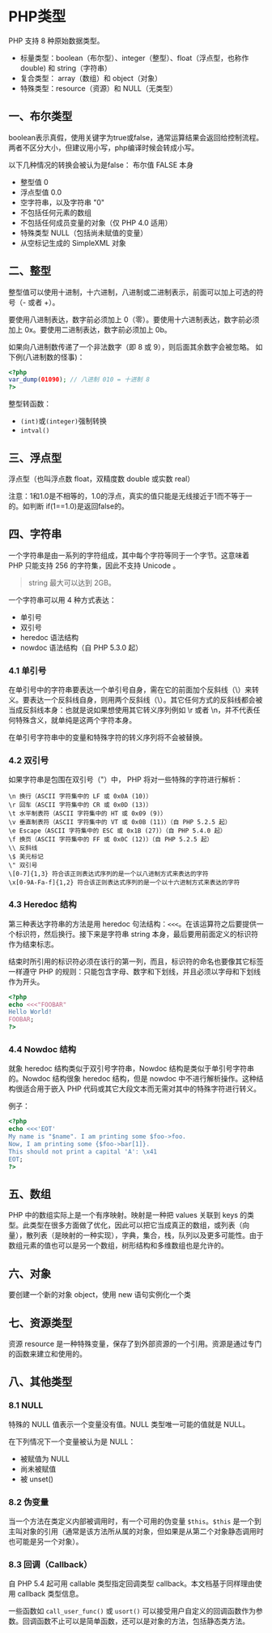 PHP类型
===========

PHP 支持 8 种原始数据类型。

- 标量类型：boolean（布尔型）、integer（整型）、float（浮点型，也称作 double) 和 string（字符串）
- 复合类型： array（数组）和 object（对象）
- 特殊类型：resource（资源）和 NULL（无类型）

一、布尔类型
---------------

boolean表示真假，使用关键字为true或false，通常运算结果会返回给控制流程。两者不区分大小，但建议用小写，php编译时候会转成小写。

以下几种情况的转换会被认为是false：
布尔值 FALSE 本身

- 整型值 0
- 浮点型值 0.0
- 空字符串，以及字符串 "0"
- 不包括任何元素的数组
- 不包括任何成员变量的对象（仅 PHP 4.0 适用）
- 特殊类型 NULL（包括尚未赋值的变量）
- 从空标记生成的 SimpleXML 对象


二、整型
---------

整型值可以使用十进制，十六进制，八进制或二进制表示，前面可以加上可选的符号（- 或者 +）。

要使用八进制表达，数字前必须加上 0（零）。要使用十六进制表达，数字前必须加上 0x。要使用二进制表达，数字前必须加上 0b。

如果向八进制数传递了一个非法数字（即 8 或 9），则后面其余数字会被忽略。 如下例(八进制数的怪事)：

```php
<?php
var_dump(01090); // 八进制 010 = 十进制 8
?>
```

整型转函数：
- `(int)`或`(integer)`强制转换
- `intval()`

三、浮点型
--------------
浮点型（也叫浮点数 float，双精度数 double 或实数 real）

注意：1和1.0是不相等的，1.0的浮点，真实的值只能是无线接近于1而不等于一的。如判断 if(1==1.0)是返回false的。



四、字符串
-----------

一个字符串是由一系列的字符组成，其中每个字符等同于一个字节。这意味着 PHP 只能支持 256 的字符集，因此不支持 Unicode 。

> string 最大可以达到 2GB。

一个字符串可以用 4 种方式表达：

- 单引号
- 双引号
- heredoc 语法结构
- nowdoc 语法结构（自 PHP 5.3.0 起）


### 4.1 单引号

在单引号中的字符串要表达一个单引号自身，需在它的前面加个反斜线（\）来转义。要表达一个反斜线自身，则用两个反斜线（\\）。其它任何方式的反斜线都会被当成反斜线本身：也就是说如果想使用其它转义序列例如 \r 或者 \n，并不代表任何特殊含义，就单纯是这两个字符本身。

在单引号字符串中的变量和特殊字符的转义序列将不会被替换。

### 4.2 双引号
如果字符串是包围在双引号（"）中， PHP 将对一些特殊的字符进行解析：

```
\n 换行（ASCII 字符集中的 LF 或 0x0A (10)）
\r 回车（ASCII 字符集中的 CR 或 0x0D (13)）
\t 水平制表符（ASCII 字符集中的 HT 或 0x09 (9)）
\v 垂直制表符（ASCII 字符集中的 VT 或 0x0B (11)）（自 PHP 5.2.5 起）
\e Escape（ASCII 字符集中的 ESC 或 0x1B (27)）（自 PHP 5.4.0 起）
\f 换页（ASCII 字符集中的 FF 或 0x0C (12)）（自 PHP 5.2.5 起）
\\ 反斜线
\$ 美元标记
\" 双引号
\[0-7]{1,3} 符合该正则表达式序列的是一个以八进制方式来表达的字符
\x[0-9A-Fa-f]{1,2} 符合该正则表达式序列的是一个以十六进制方式来表达的字符
```


### 4.3 Heredoc 结构
第三种表达字符串的方法是用 heredoc 句法结构：`<<<`。在该运算符之后要提供一个标识符，然后换行。接下来是字符串 string 本身，最后要用前面定义的标识符作为结束标志。

结束时所引用的标识符必须在该行的第一列，而且，标识符的命名也要像其它标签一样遵守 PHP 的规则：只能包含字母、数字和下划线，并且必须以字母和下划线作为开头。

```php
<?php
echo <<<"FOOBAR"
Hello World!
FOOBAR;
?>
```


### 4.4 Nowdoc 结构
就象 heredoc 结构类似于双引号字符串，Nowdoc 结构是类似于单引号字符串的。Nowdoc 结构很象 heredoc 结构，但是 nowdoc 中不进行解析操作。这种结构很适合用于嵌入 PHP 代码或其它大段文本而无需对其中的特殊字符进行转义。

例子：

```php
<?php
echo <<<'EOT'
My name is "$name". I am printing some $foo->foo.
Now, I am printing some {$foo->bar[1]}.
This should not print a capital 'A': \x41
EOT;
?>
```


五、数组
----------

PHP 中的数组实际上是一个有序映射。映射是一种把 values 关联到 keys 的类型。此类型在很多方面做了优化，因此可以把它当成真正的数组，或列表（向量），散列表（是映射的一种实现），字典，集合，栈，队列以及更多可能性。由于数组元素的值也可以是另一个数组，树形结构和多维数组也是允许的。

六、对象
----------

要创建一个新的对象 object，使用 new 语句实例化一个类

七、资源类型
--------------

资源 resource 是一种特殊变量，保存了到外部资源的一个引用。资源是通过专门的函数来建立和使用的。

八、其他类型
--------------

### 8.1 NULL

特殊的 NULL 值表示一个变量没有值。NULL 类型唯一可能的值就是 NULL。

在下列情况下一个变量被认为是 NULL：

- 被赋值为 NULL
- 尚未被赋值
- 被 unset()

### 8.2 伪变量

当一个方法在类定义内部被调用时，有一个可用的伪变量 `$this`。`$this` 是一个到主叫对象的引用（通常是该方法所从属的对象，但如果是从第二个对象静态调用时也可能是另一个对象）。


### 8.3 回调（Callback）
自 PHP 5.4 起可用 callable 类型指定回调类型 callback。本文档基于同样理由使用 callback 类型信息。

一些函数如 `call_user_func()` 或 `usort()` 可以接受用户自定义的回调函数作为参数。回调函数不止可以是简单函数，还可以是对象的方法，包括静态类方法。
